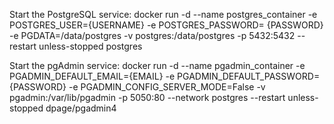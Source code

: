 Start the PostgreSQL service:
docker run -d --name postgres_container -e POSTGRES_USER={USERNAME} -e POSTGRES_PASSWORD=
{PASSWORD} -e PGDATA=/data/postgres -v postgres:/data/postgres -p 5432:5432 --restart 
unless-stopped postgres

Start the pgAdmin service:
docker run -d --name pgadmin_container -e PGADMIN_DEFAULT_EMAIL={EMAIL} -e 
PGADMIN_DEFAULT_PASSWORD={PASSWORD} -e PGADMIN_CONFIG_SERVER_MODE=False -v 
pgadmin:/var/lib/pgadmin -p 5050:80 --network postgres --restart unless-stopped dpage/pgadmin4